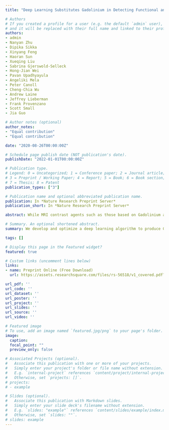 ```yaml
---
title: "Deep Learning Substitutes Gadolinium in Detecting Functional and Structural Brain Lesions with MRI"

# Authors
# If you created a profile for a user (e.g. the default `admin` user), write the username (folder name) here 
# and it will be replaced with their full name and linked to their profile.
authors:
- admin
- Nanyan Zhu
- Dipika Sikka
- Xinyang Feng
- Haoran Sun
- Xueqing Liu
- Sabrina Gjerswold-Selleck
- Hong-Jian Wei
- Pavan Upadhyayula
- Angeliki Mela
- Peter Canoll
- Cheng-Chia Wu
- Andrew Laine
- Jeffrey Lieberman
- Frank Provenzano
- Scott Small
- Jia Guo

# Author notes (optional)
author_notes:
- "Equal contribution"
- "Equal contribution"

date: "2020-08-26T00:00:00Z"

# Schedule page publish date (NOT publication's date).
publishDate: "2022-01-01T00:00:00Z"

# Publication type.
# Legend: 0 = Uncategorized; 1 = Conference paper; 2 = Journal article;
# 3 = Preprint / Working Paper; 4 = Report; 5 = Book; 6 = Book section;
# 7 = Thesis; 8 = Patent
publication_types: ["3"]

# Publication name and optional abbreviated publication name.
publication: In *Nature Research Preprint Server*
publication_short: In *Nature Research Preprint Server*

abstract: While MRI contrast agents such as those based on Gadolinium are needed to enhance the detection of structural and functional brain lesions, there are rising concerns over their safety. Here, we hypothesize that a deep learning model, trained using quantitative steady-state contrast-enhanced MRI datasets in mice and humans, could generate contrast-equivalent information from a single non-contrast MRI scan. The model was first trained, optimized, and validated in mice. It was then transferred and adapted to human data, and we find that it can substitute Gadolinium-based contrast agents for detecting functional lesions caused by aging, Schizophrenia, or Alzheimer's disease, and, 8 for enhancing structural lesions caused by brain or breast tumors. Since derived from a 9 commonly-acquired MRI, this framework has the potential for broad clinical utility and 10 can be applied retrospectively to research scans across a host of diseases.

# Summary. An optional shortened abstract.
summary: We develop and optimize a deep learning algorithm to produce Gd contrast in mouse and human brain MRI directly from a single non-contrast structural MRI. We show sensible prediction results by quantitatively comparing not only the contrast images but also the downstream scientific findings with the ground truths on two species, eight studies, and various levels of brain disorders.

tags: []

# Display this page in the Featured widget?
featured: true

# Custom links (uncomment lines below)
links:
- name: Preprint Online (Free Download)
  url: https://assets.researchsquare.com/files/rs-56518/v1_covered.pdf?c=1631839900

url_pdf: ''
url_code: ''
url_dataset: ''
url_poster: ''
url_project: ''
url_slides: ''
url_source: ''
url_video: ''

# Featured image
# To use, add an image named `featured.jpg/png` to your page's folder. 
image:
  caption:
  focal_point: ""
  preview_only: false

# Associated Projects (optional).
#   Associate this publication with one or more of your projects.
#   Simply enter your project's folder or file name without extension.
#   E.g. `internal-project` references `content/project/internal-project/index.md`.
#   Otherwise, set `projects: []`.
# projects:
# - example

# Slides (optional).
#   Associate this publication with Markdown slides.
#   Simply enter your slide deck's filename without extension.
#   E.g. `slides: "example"` references `content/slides/example/index.md`.
#   Otherwise, set `slides: ""`.
# slides: example
---
```


<!-- {{% callout note %}}
Click the *Cite* button above to demo the feature to enable visitors to import publication metadata into their reference management software.
{{% /callout %}}

{{% callout note %}}
Create your slides in Markdown - click the *Slides* button to check out the example.
{{% /callout %}} -->

<!-- Supplementary notes can be added here, including [code, math, and images](https://wowchemy.com/docs/writing-markdown-latex/). -->

